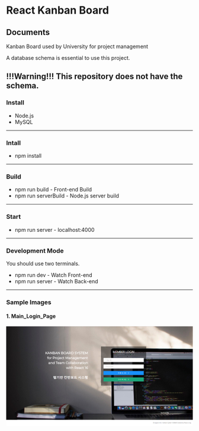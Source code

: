 # React Kanban Board

## Documents
Kanban Board used by University for project management

A database schema is essential to use this project.

!!!Warning!!! This repository does not have the schema.
---
### Install
 - Node.js
 - MySQL
---
### Intall
- npm install
---
### Build
- npm run build - Front-end Build
- npm run serverBuild - Node.js server build
---
### Start
- npm run server - localhost:4000
---
### Development Mode
You should use two terminals.
- npm run dev - Watch Front-end
- npm run server - Watch Back-end
---
### Sample Images
#### 1. Main_Login_Page
![1_main](./sample/1_main.png)